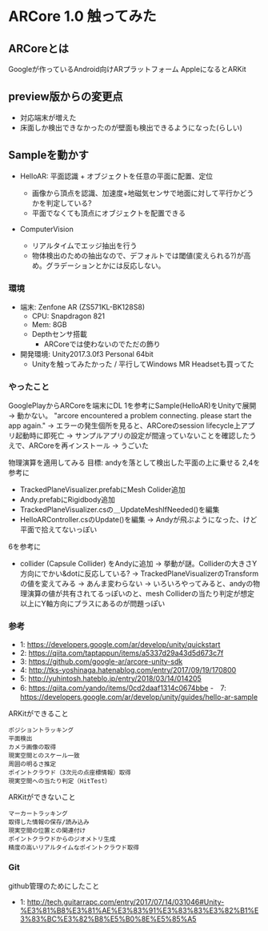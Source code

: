 # ARCore 1.0 触ってみた

## ARCoreとは
Googleが作っているAndroid向けARプラットフォーム
AppleになるとARKit

## preview版からの変更点
- 対応端末が増えた
- 床面しか検出できなかったのが壁面も検出できるようになった(らしい)

## Sampleを動かす
- HelloAR: 平面認識 + オブジェクトを任意の平面に配置、定位
  - 画像から頂点を認識、加速度+地磁気センサで地面に対して平行かどうかを判定している?
  - 平面でなくても頂点にオブジェクトを配置できる

- ComputerVision
  - リアルタイムでエッジ抽出を行う
  - 物体検出のための抽出なので、デフォルトでは閾値(変えられる?)が高め。グラデーションとかには反応しない。

### 環境

- 端末: Zenfone AR (ZS571KL-BK128S8)
  - CPU: Snapdragon 821
  - Mem: 8GB
  - Depthセンサ搭載
    - ARCoreでは使わないのでただの飾り
- 開発環境: Unity2017.3.0f3 Personal 64bit
  - Unityを触ってみたかった / 平行してWindows MR Headsetも買ってた

### やったこと
GooglePlayからARCoreを端末にDL
1を参考にSample(HelloAR)をUnityで展開
-> 動かない。 "arcore encountered a problem connecting. please start the app again."
-> エラーの発生個所を見ると、ARCoreのsession lifecycle上アプリ起動時に即死亡
-> サンプルアプリの設定が間違っていないことを確認したうえで、ARCoreを再インストール
-> うごいた

物理演算を適用してみる
目標: andyを落として検出した平面の上に乗せる
2,4を参考に
- TrackedPlaneVisualizer.prefabにMesh Colider追加
- Andy.prefabにRigidbody追加
- TrackedPlaneVisualizer.csの＿UpdateMeshIfNeeded()を編集
- HelloARController.csのUpdate()を編集
-> Andyが飛ぶようになった、けど平面で拾えてないっぽい

6を参考に
- collider (Capsule Collider) をAndyに追加
-> 挙動が謎。Colliderの大きさY方向にでかい&dotに反応している?
-> TrackedPlaneVisualizerのTransformの値を変えてみる -> あんま変わらない
-> いろいろやってみると、andyの物理演算の値が共有されてるっぽいのと、mesh Colliderの当たり判定が想定以上にY軸方向にプラスにあるのが問題っぽい

### 参考
- 1: https://developers.google.com/ar/develop/unity/quickstart
- 2: https://qiita.com/taptappun/items/a5337d29a43d5d673c7f
- 3: https://github.com/google-ar/arcore-unity-sdk
- 4: http://tks-yoshinaga.hatenablog.com/entry/2017/09/19/170800
- 5: http://yuhintosh.hateblo.jp/entry/2018/03/14/014205
- 6: https://qiita.com/yando/items/0cd2daaf1314c0674bbe
-　7:　https://developers.google.com/ar/develop/unity/guides/hello-ar-sample

ARKitができること

    ポジショントラッキング
    平面検出
    カメラ画像の取得
    現実空間とのスケール一致
    周囲の明るさ推定
    ポイントクラウド（3次元の点座標情報）取得
    現実空間への当たり判定（HitTest）

ARKitができないこと

    マーカートラッキング
    取得した情報の保存/読み込み
    現実空間の位置との関連付け
    ポイントクラウドからのジオメトリ生成
    精度の高いリアルタイムなポイントクラウド取得


### Git
github管理のためにしたこと
- 1: http://tech.guitarrapc.com/entry/2017/07/14/031046#Unity-%E3%81%B8%E3%81%AE%E3%83%91%E3%83%83%E3%82%B1%E3%83%BC%E3%82%B8%E5%B0%8E%E5%85%A5
